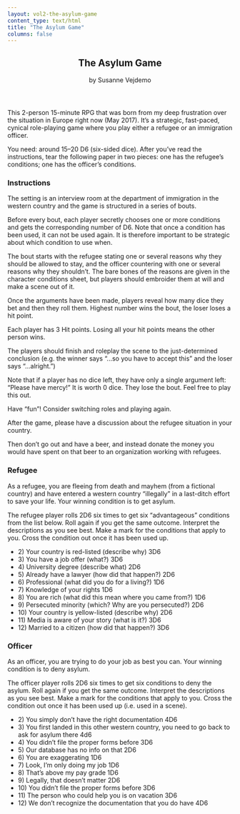 ```yaml
---
layout: vol2-the-asylum-game
content_type: text/html
title: "The Asylum Game"
columns: false
---
```


<header class="article-header">
  <div class="article-title">
    <h2 class="text-uppercase">The Asylum Game</h2>
  </div>
  by Susanne Vejdemo
</header>

This 2-person 15-minute RPG that was born from my deep frustration over
the situation in Europe right now (May 2017). It’s a strategic,
fast-paced, cynical role-playing game where you play either a refugee or
an immigration officer.

You need: around 15–20 D6 (six-sided dice). After you’ve read the
instructions, tear the following paper in two pieces: one has the
refugee’s conditions; one has the officer’s conditions.

### Instructions

The setting is an interview room at the department of immigration in the
western country and the game is structured in a series of bouts.

Before every bout, each player secretly chooses one or more conditions
and gets the corresponding number of D6. Note that once a condition has
been used, it can not be used again. It is therefore important to be
strategic about which condition to use when.

The bout starts with the refugee stating one or several reasons why they
should be allowed to stay, and the officer countering with one or
several reasons why they shouldn’t. The bare bones of the reasons are
given in the character conditions sheet, but players should embroider
them at will and make a scene out of it.

Once the arguments have been made, players reveal how many dice they bet
and then they roll them. Highest number wins the bout, the loser loses a
hit point.

Each player has 3 Hit points. Losing all your hit points means the other
person wins.

The players should finish and roleplay the scene to the just-determined
conclusion (e.g. the winner says “...so you have to accept this” and the
loser says “...alright.”)

Note that if a player has no dice left, they have only a single argument
left: “Please have mercy!” It is worth 0 dice. They lose the bout. Feel
free to play this out.

Have “fun”! Consider switching roles and playing again.

After the game, please have a discussion about the refugee situation in
your country.

Then don’t go out and have a beer, and instead donate the money you
would have spent on that beer to an organization working with refugees.

### Refugee

As a refugee, you are fleeing from death and mayhem (from a fictional
country) and have entered a western country “illegally” in a last-ditch
effort to save your life. Your winning condition is to get asylum.

The refugee player rolls 2D6 six times to get six “advantageous”
conditions from the list below. Roll again if you get the same outcome.
Interpret the descriptions as you see best. Make a mark for the
conditions that apply to you. Cross the condition out once it has been
used up.

* 2\) Your country is red-listed (describe why) 3D6
* 3\) You have a job offer (what?) 3D6
* 4\) University degree (describe what) 2D6
* 5\) Already have a lawyer (how did that happen?) 2D6
* 6\) Professional (what did you do for a living?) 1D6
* 7\) Knowledge of your rights 1D6
* 8\) You are rich (what did this mean where you came from?) 1D6
* 9\) Persecuted minority (which? Why are you persecuted?) 2D6
* 10\) Your country is yellow-listed (describe why) 2D6
* 11\) Media is aware of your story (what is it?) 3D6
* 12\) Married to a citizen (how did that happen?) 3D6

### Officer

As an officer, you are trying to do your job as best you can. Your
winning condition is to deny asylum.

The officer player rolls 2D6 six times to get six conditions to deny the
asylum. Roll again if you get the same outcome. Interpret the
descriptions as you see best. Make a mark for the conditions that apply
to you. Cross the condition out once it has been used up (i.e. used in a
scene).

* 2\) You simply don’t have the right documentation 4D6
* 3\) You first landed in this other western country, you need to go back to ask for asylum there 4d6
* 4\) You didn’t file the proper forms before 3D6
* 5\) Our database has no info on that 2D6
* 6\) You are exaggerating 1D6
* 7\) Look, I’m only doing my job 1D6
* 8\) That’s above my pay grade 1D6
* 9\) Legally, that doesn’t matter 2D6
* 10\) You didn’t file the proper forms before 3D6
* 11\) The person who could help you is on vacation 3D6
* 12\) We don’t recognize the documentation that you do have 4D6
